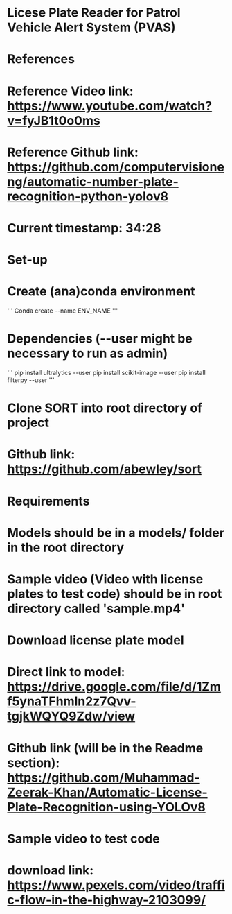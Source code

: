 # Licese Plate Reader for Patrol Vehicle Alert System (PVAS)

# ############
# References
# ############

# Reference Video link: https://www.youtube.com/watch?v=fyJB1t0o0ms
# Reference Github link: https://github.com/computervisioneng/automatic-number-plate-recognition-python-yolov8
# Current timestamp: 34:28

# ############
# Set-up
# ############

# Create (ana)conda environment 
 '''
 Conda create --name ENV_NAME
 '''

# Dependencies (--user might be necessary to run as admin)
'''
pip install ultralytics --user
pip install scikit-image --user
pip install filterpy --user
'''

# Clone SORT into root directory of project
# Github link: https://github.com/abewley/sort


# ############
# Requirements
# Models should be in a models/ folder in the root directory
# Sample video (Video with license plates to test code) should be in root directory called 'sample.mp4'
# ############

# Download license plate model
# Direct link to model: https://drive.google.com/file/d/1Zmf5ynaTFhmln2z7Qvv-tgjkWQYQ9Zdw/view
# Github link (will be in the Readme section): https://github.com/Muhammad-Zeerak-Khan/Automatic-License-Plate-Recognition-using-YOLOv8

# Sample video to test code
# download link: https://www.pexels.com/video/traffic-flow-in-the-highway-2103099/